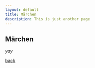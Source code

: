 ```yaml
---
layout: default
title: Märchen
description: This is just another page
---
```


## Märchen

_yay_

[back](./)
